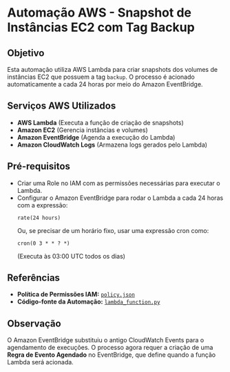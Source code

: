 # Automação AWS - Snapshot de Instâncias EC2 com Tag Backup

## Objetivo
Esta automação utiliza AWS Lambda para criar snapshots dos volumes de instâncias EC2 que possuem a tag `backup`. O processo é acionado automaticamente a cada 24 horas por meio do Amazon EventBridge.

## Serviços AWS Utilizados
- **AWS Lambda** (Executa a função de criação de snapshots)
- **Amazon EC2** (Gerencia instâncias e volumes)
- **Amazon EventBridge** (Agenda a execução do Lambda)
- **Amazon CloudWatch Logs** (Armazena logs gerados pelo Lambda)

## Pré-requisitos
- Criar uma Role no IAM com as permissões necessárias para executar o Lambda.
- Configurar o Amazon EventBridge para rodar o Lambda a cada 24 horas com a expressão:
  ```
  rate(24 hours)
  ```
  Ou, se precisar de um horário fixo, usar uma expressão cron como:
  ```
  cron(0 3 * * ? *)
  ```
  (Executa às 03:00 UTC todos os dias)

## Referências
- **Política de Permissões IAM:** [`policy.json`](./script3-IAM-Role.json)
- **Código-fonte da Automação:** [`lambda_function.py`](./script3-backup-instances.py)

## Observação
O Amazon EventBridge substituiu o antigo CloudWatch Events para o agendamento de execuções. O processo agora requer a criação de uma **Regra de Evento Agendado** no EventBridge, que define quando a função Lambda será acionada.

